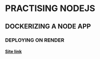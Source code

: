 # PRACTISING NODEJS 
## DOCKERIZING A NODE APP
### DEPLOYING ON RENDER


#### [Site link](https://magpinyb-latest.onrender.com/)


